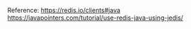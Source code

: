 Reference:
https://redis.io/clients#java
https://javapointers.com/tutorial/use-redis-java-using-jedis/